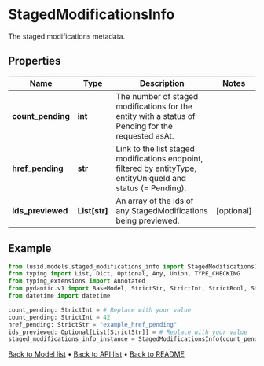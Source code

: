 # StagedModificationsInfo

The staged modifications metadata.
## Properties
Name | Type | Description | Notes
------------ | ------------- | ------------- | -------------
**count_pending** | **int** | The number of staged modifications for the entity with a status of Pending for the requested asAt. | 
**href_pending** | **str** | Link to the list staged modifications endpoint, filtered by entityType, entityUniqueId and status (&#x3D; Pending). | 
**ids_previewed** | **List[str]** | An array of the ids of any StagedModifications being previewed. | [optional] 
## Example

```python
from lusid.models.staged_modifications_info import StagedModificationsInfo
from typing import List, Dict, Optional, Any, Union, TYPE_CHECKING
from typing_extensions import Annotated
from pydantic.v1 import BaseModel, StrictStr, StrictInt, StrictBool, StrictFloat, StrictBytes, Field, validator, ValidationError, conlist, constr
from datetime import datetime

count_pending: StrictInt = # Replace with your value
count_pending: StrictInt = 42
href_pending: StrictStr = "example_href_pending"
ids_previewed: Optional[List[StrictStr]] = # Replace with your value
staged_modifications_info_instance = StagedModificationsInfo(count_pending=count_pending, href_pending=href_pending, ids_previewed=ids_previewed)

```

[Back to Model list](../README.md#documentation-for-models) &#8226; [Back to API list](../README.md#documentation-for-api-endpoints) &#8226; [Back to README](../README.md)

